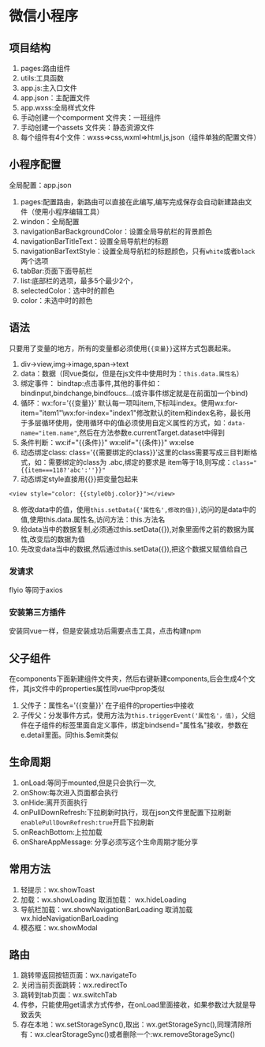 # 微信小程序

## 项目结构
1. pages:路由组件
2. utils:工具函数
3. app.js:主入口文件
4. app.json：主配置文件
5. app.wxss:全局样式文件
6. 手动创建一个comporment 文件夹：一班组件
7. 手动创建一个assets 文件夹：静态资源文件
8. 每个组件有4个文件：wxss=>css,wxml=>html,js,json（组件单独的配置文件）

## 小程序配置
全局配置：app.json
1. pages:配置路由，新路由可以直接在此编写,编写完成保存会自动新建路由文件（使用小程序编辑工具）
2. windon：全局配置
  1. navigationBarBackgroundColor：设置全局导航栏的背景颜色
  2. navigationBarTitleText：设置全局导航栏的标题
  3. navigationBarTextStyle：设置全局导航栏的标题颜色，只有`white`或者`black`两个选项
3. tabBar:页面下面导航栏
  1. list:底部栏的选项，最多5个最少2个，
  2. selectedColor：选中时的颜色
  3. color：未选中时的颜色

## 语法
只要用了变量的地方，所有的变量都必须使用`{{变量}}`这样方式包裹起来。
1. div->view,img->image,span->text
2. data：数据（同vue类似，但是在js文件中使用时为：`this.data.属性名`）
3. 绑定事件： bindtap:点击事件,其他的事件如：bindinput,bindchange,bindfoucs...(或许事件绑定就是在前面加一个bind)
4. 循环：wx:for='{{变量}}' 默认每一项叫item,下标叫index。使用wx:for-item="item1"\wx:for-index="index1"修改默认的item和index名称，最长用于多层循环使用，使用循环中的值必须使用自定义属性的方式，如：`data-name="item.name"`,然后在方法参数e.currentTarget.dataset中得到
5. 条件判断：wx:if="{{条件}}" wx:elif="{{条件}}" wx:else
6. 动态绑定class: class='{{需要绑定的class}}'这里的class需要写成三目判断格式，如：需要绑定的class为 .abc,绑定的要求是 item等于18,则写成：`class="{{item===118?'abc':''}}"`
7. 动态绑定style直接用{{}}把变量包起来
  ``` 
  <view style="color: {{styleObj.color}}"></view>
  ```
8. 修改data中的值，使用`this.setData({'属性名',修改的值})`,访问的是data中的值,使用this.data.属性名,访问方法：this.方法名
  1. 给data当中的数据复制,必须通过this.setData({}),对象里面传之前的数据为属性,改变后的数据为值
  2. 先改变data当中的数据,然后通过this.setData({}),把这个数据又赋值给自己

### 发请求
flyio 等同于axios
### 安装第三方插件
安装同vue一样，但是安装成功后需要点击工具，点击构建npm

## 父子组件
在components下面新建组件文件夹，然后右键新建components,后会生成4个文件，其js文件中的properties属性同vue中prop类似
1. 父传子：属性名='{{变量}}' 在子组件的properties中接收
2. 子传父：分发事件方式，使用方法为`this.triggerEvent('属性名'，值)`，父组件在子组件的标签里面自定义事件，绑定bindsend="属性名"接收，参数在e.detail里面。同this.$emit类似

## 生命周期
1. onLoad:等同于mounted,但是只会执行一次,
2. onShow:每次进入页面都会执行
3. onHide:离开页面执行
4. onPullDownRefresh:下拉刷新时执行，现在json文件里配置下拉刷新`enablePullDownRefresh:true`开启下拉刷新
5. onReachBottom:上拉加载
6. onShareAppMessage: 分享必须写这个生命周期才能分享
## 常用方法
1. 轻提示：wx.showToast
2. 加载：wx.showLoading 取消加载： wx.hideLoading
3. 导航栏加载：wx.showNavigationBarLoading 取消加载 wx.hideNavigationBarLoading
4. 模态框：wx.showModal

## 路由
1. 跳转带返回按钮页面：wx.navigateTo
2. 关闭当前页面跳转：wx.redirectTo
3. 跳转到tab页面：wx.switchTab
4. 传参，只能使用get请求方式传参，在onLoad里面接收，如果参数过大就是导致丢失
5. 存在本地：wx.setStorageSync(),取出：wx.getStorageSync(),同理清除所有：wx.clearStorageSync()或者删除一个:wx.removeStorageSync()
